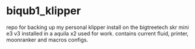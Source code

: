 # biqub1_klipper
repo for backing up my personal klipper install on the bigtreetech skr mini e3 v3 installed in a aquila x2 used for work. 
contains current fluid, printer, moonranker and macros configs. 